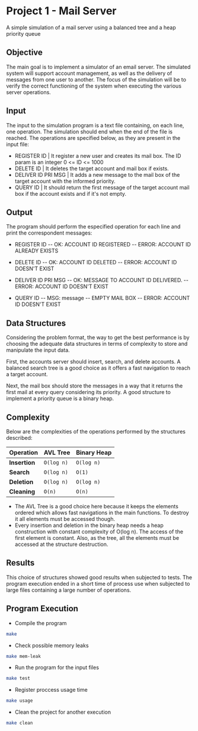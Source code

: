 # Project 1 - Mail Server 

A simple simulation of a mail server using a balanced tree and a heap priority queue

## Objective

The main goal is to implement a simulator of an email server. The simulated 
system will support account management, as well as the delivery of messages 
from one user to another. The focus of the simulation will be to verify the 
correct functioning of the system when executing the various server operations.

## Input

The input to the simulation program is a text file containing, on each line, 
one operation. The simulation should end when the end of the file is reached. 
The operations are specified below, as they are present in the input file:

- REGISTER ID | It register a new user and creates its mail box. 
The ID param is an integer 0 <= ID <= 1000 
- DELETE ID | It deletes the target account and mail box if exists.
- DELIVER ID PRI MSG | It adds a new message to the mail box of the target
account with the informed priority.
- QUERY ID | It should return the first message of the target account mail 
box if the account exists and if it's not empty.

## Output

The program should perform the especified operation 
for each line and print the correspondent messages:

- REGISTER ID
-- OK: ACCOUNT ID REGISTERED
-- ERROR: ACCOUNT ID ALREADY EXISTS

- DELETE ID
-- OK: ACCOUNT ID DELETED
-- ERROR: ACCOUNT ID DOESN'T EXIST

-  DELIVER ID PRI MSG
-- OK: MESSAGE TO ACCOUNT ID DELIVERED.
-- ERROR: ACCOUNT ID DOESN'T EXIST

- QUERY ID
-- MSG: message
-- EMPTY MAIL BOX 
-- ERROR: ACCOUNT ID DOESN'T EXIST


## Data Structures

Considering the problem format, the way to get the best performance is by choosing the 
adequate data structures in terms of complexity to store and manipulate the input data.

First, the accounts server should insert, search, and delete accounts. A balanced search tree
is a good choice as it offers a fast navigation to reach a target account.

Next, the mail box should store the messages in a way that it returns the first mail at 
every query considering its priority. A good structure to implement a priority queue is a 
binary heap.


## Complexity

Below are the complexities of the operations performed by the structures described:


| Operation | AVL Tree | Binary Heap |
|-----------------------------------|----------------------------------|-----------------------------|
| **Insertion**   | `O(log n)`                      | `O(log n)`                  |
| **Search**      | `O(log n)`                      | `O(1)`                      |
| **Deletion**    | `O(log n)`                      | `O(log n)`                  |
| **Cleaning**    | `O(n)`                          | `O(n)`                      |

- The AVL Tree is a good choice here because it keeps the elements ordered which allows fast navigations in the main functions.
To destroy it all elements must be accessed though.
- Every insertion and deletion in the binary heap needs a heap construction with constant complexity of O(log n). 
The access of the first element is constant. Also, as the tree, all the elements must be accessed at the structure destruction.


## Results

This choice of structures showed good results when subjected to tests. 
The program execution ended in a short time of process use when subjected to large 
files containing a large number of operations.

## Program Execution
- Compile the program
```sh
make
```
- Check possible memory leaks
```sh
make mem-leak
```
- Run the program for the input files
```sh
make test
```
- Register proccess usage time
```sh
make usage
```
- Clean the project for another execution
```sh
make clean
```
